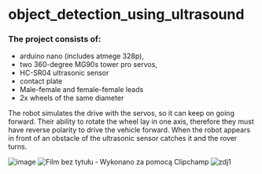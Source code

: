 # object_detection_using_ultrasound

### The project consists of:
* arduino nano (includes atmege 328p),
* two 360-degree MG90s tower pro servos,
* HC-SR04 ultrasonic sensor
* contact plate
* Male-female and female-female leads
* 2x wheels of the same diameter

The robot simulates the drive with the servos, so it can keep on going forward. Their ability to rotate the wheel lay in one axis,
therefore they must have reverse polarity to drive the vehicle forward. When the robot appears in front of an obstacle of the ultrasonic sensor catches it and the rover turns.


![image](https://user-images.githubusercontent.com/66975542/195388329-44212593-3e99-4006-beda-a3224e7bdd49.png)
![Film bez tytułu ‐ Wykonano za pomocą Clipchamp](https://user-images.githubusercontent.com/66975542/195387139-7b1422d5-ba78-4265-921c-b9f073a7cb0c.gif) ![zdj1](https://user-images.githubusercontent.com/66975542/195387295-cbe91cbb-2b58-458e-a069-8dceaaee156e.jpg)
